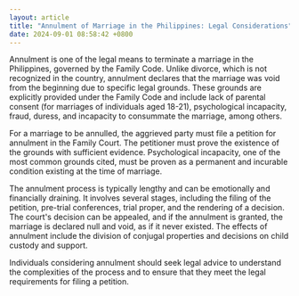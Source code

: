 ```yaml
---
layout: article
title: "Annulment of Marriage in the Philippines: Legal Considerations"
date: 2024-09-01 08:58:42 +0800
---
```


<p>Annulment is one of the legal means to terminate a marriage in the Philippines, governed by the Family Code. Unlike divorce, which is not recognized in the country, annulment declares that the marriage was void from the beginning due to specific legal grounds. These grounds are explicitly provided under the Family Code and include lack of parental consent (for marriages of individuals aged 18-21), psychological incapacity, fraud, duress, and incapacity to consummate the marriage, among others.</p><p>For a marriage to be annulled, the aggrieved party must file a petition for annulment in the Family Court. The petitioner must prove the existence of the grounds with sufficient evidence. Psychological incapacity, one of the most common grounds cited, must be proven as a permanent and incurable condition existing at the time of marriage.</p><p>The annulment process is typically lengthy and can be emotionally and financially draining. It involves several stages, including the filing of the petition, pre-trial conferences, trial proper, and the rendering of a decision. The court&#39;s decision can be appealed, and if the annulment is granted, the marriage is declared null and void, as if it never existed. The effects of annulment include the division of conjugal properties and decisions on child custody and support.</p><p>Individuals considering annulment should seek legal advice to understand the complexities of the process and to ensure that they meet the legal requirements for filing a petition.</p>